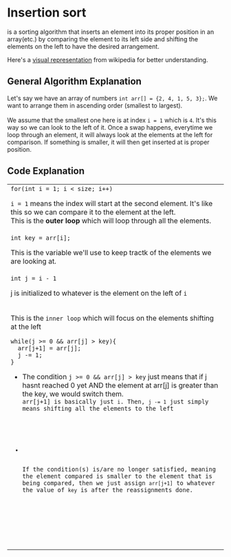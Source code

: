 <h1>Insertion sort</h1>
<p>is a sorting algorithm that inserts an element into its proper position in an array(etc.) by comparing the element to its left side and shifting the elements on the left to have the desired arrangement.</p>

<p>Here's a <a href='https://en.wikipedia.org/wiki/Insertion_sort#/media/File:Insertion-sort-example-300px.gif'>visual representation</a> from wikipedia for better understanding.</p>

<h2>General Algorithm Explanation</h2>
<p>Let's say we have an array of numbers <code>int arr[] = {2, 4, 1, 5, 3};</code>. We want to arrange them in ascending order (smallest to largest).<br><br>
We assume that the smallest one here is at index <code>i = 1</code> which is <code>4</code>. It's this way so we can look to the left of it. Once a swap happens, everytime we loop through an element, it will always look at the elements at the left for comparison. If something is smaller, it will then get inserted at is proper position.
</p>

<h2>Code Explanation</h2>
<table>
  <tbody>
    <tr>
      <td>
        <code>for(int i = 1; i < size; i++)</code><br>
        <p><code>i = 1</code> means the index will start at the second element. It's like this so we can compare it to the element at the left.<br>This is the <strong>outer loop</strong> which will loop through all the elements.</p>
      </td>
    </tr>
    <tr>
      <td>
        <code>int key = arr[i];</code><br>
        <p>This is the variable we'll use to keep tractk of the elements we are looking at.</p>
      </td>
    </tr>
    <tr>
      <td>
        <code>int j = i - 1</code><br>
        <p>j is initialized to whatever is the element on the left of <code>i</code></p>
      </td>
    </tr>
    <tr>
      <td>
        <p>This is the <code>inner loop</code> which will focus on the elements shifting at the left</p>
        <code>while(j >= 0 && arr[j] > key){</code><br>
        <code>  arr[j+1] = arr[j];</code><br>
        <code>  j -= 1;</code><br>
        <code>}</code><br>
        <ul>
          <li>
            <p>The condition <code>j >= 0 && arr[j] > key</code> just means that if j hasnt reached 0 yet AND the element at arr[j] is greater than the key, we would switch them.<br><code>arr[j+1] is basically just <code>i</code>. Then, <code>j -= 1</code> just simply means shifting all the elements to the left</p>
          </li>
          <li>
            <p>If the condition(s) is/are no longer satisfied, meaning the element compared is smaller to the element that is being compared, then we just assign <code>arr[j+1]</code> to whatever the value of <code>key</code> is after the reassignments done.</p>
          </li>
        </ul>
      </td>
    </tr>
  </tbody>
</table>
